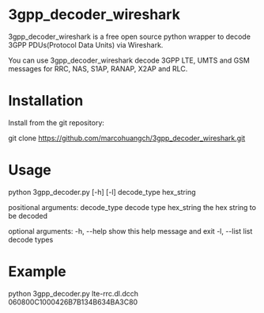 # 3gpp_decoder_wireshark

3gpp_decoder_wireshark is a free open source python wrapper to decode 3GPP PDUs(Protocol Data Units) via Wireshark.

You can use 3gpp_decoder_wireshark decode 3GPP LTE, UMTS and GSM messages for RRC, NAS, S1AP, RANAP, X2AP and RLC.

# Installation

Install from the git repository:

git clone https://github.com/marcohuangch/3gpp_decoder_wireshark.git

# Usage

python 3gpp_decoder.py [-h] [-l] decode_type hex_string

positional arguments:
  decode_type  decode type
  hex_string   the hex string to be decoded

optional arguments:
  -h, --help   show this help message and exit
  -l, --list   list decode types

# Example

python 3gpp_decoder.py lte-rrc.dl.dcch 060800C1000426B7B134B634BA3C80
